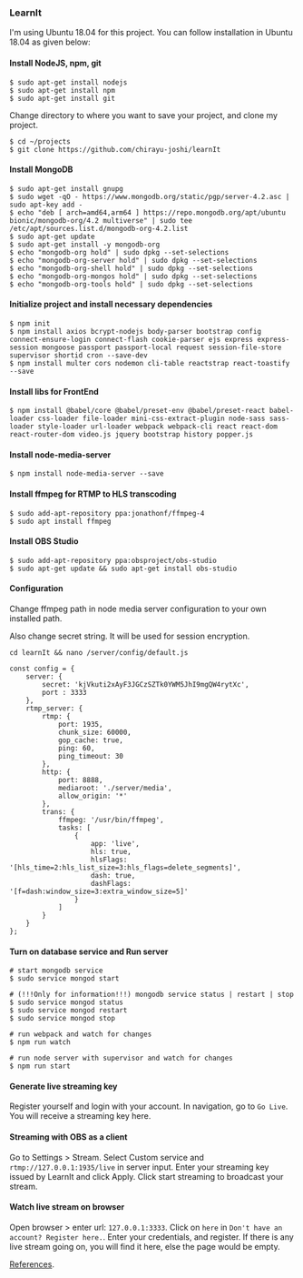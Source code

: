 ### LearnIt

I'm using Ubuntu 18.04 for this project. You can follow installation in Ubuntu 18.04 as given below: 


#### Install NodeJS, npm, git

```
$ sudo apt-get install nodejs
$ sudo apt-get install npm
$ sudo apt-get install git
```

Change directory to where you want to save your project, and clone my project.
```
$ cd ~/projects
$ git clone https://github.com/chirayu-joshi/learnIt
```

#### Install MongoDB

```
$ sudo apt-get install gnupg
$ sudo wget -qO - https://www.mongodb.org/static/pgp/server-4.2.asc | sudo apt-key add -
$ echo "deb [ arch=amd64,arm64 ] https://repo.mongodb.org/apt/ubuntu bionic/mongodb-org/4.2 multiverse" | sudo tee /etc/apt/sources.list.d/mongodb-org-4.2.list
$ sudo apt-get update
$ sudo apt-get install -y mongodb-org
$ echo "mongodb-org hold" | sudo dpkg --set-selections
$ echo "mongodb-org-server hold" | sudo dpkg --set-selections
$ echo "mongodb-org-shell hold" | sudo dpkg --set-selections
$ echo "mongodb-org-mongos hold" | sudo dpkg --set-selections
$ echo "mongodb-org-tools hold" | sudo dpkg --set-selections
```

#### Initialize project and install necessary dependencies

```
$ npm init
$ npm install axios bcrypt-nodejs body-parser bootstrap config connect-ensure-login connect-flash cookie-parser ejs express express-session mongoose passport passport-local request session-file-store supervisor shortid cron --save-dev
$ npm install multer cors nodemon cli-table reactstrap react-toastify --save
```

#### Install libs for FrontEnd

```
$ npm install @babel/core @babel/preset-env @babel/preset-react babel-loader css-loader file-loader mini-css-extract-plugin node-sass sass-loader style-loader url-loader webpack webpack-cli react react-dom react-router-dom video.js jquery bootstrap history popper.js
```

#### Install node-media-server

```
$ npm install node-media-server --save
```

#### Install ffmpeg for RTMP to HLS transcoding 

```
$ sudo add-apt-repository ppa:jonathonf/ffmpeg-4
$ sudo apt install ffmpeg
```

#### Install OBS Studio

```
$ sudo add-apt-repository ppa:obsproject/obs-studio
$ sudo apt-get update && sudo apt-get install obs-studio
```

#### Configuration
Change ffmpeg path in node media server configuration to your
own installed path.

Also change secret string. It will be used for session encryption.

```
cd learnIt && nano /server/config/default.js

const config = {
    server: {
        secret: 'kjVkuti2xAyF3JGCzSZTk0YWM5JhI9mgQW4rytXc',
        port : 3333
    },
    rtmp_server: {
        rtmp: {
            port: 1935,
            chunk_size: 60000,
            gop_cache: true,
            ping: 60,
            ping_timeout: 30
        },
        http: {
            port: 8888,
            mediaroot: './server/media',
            allow_origin: '*'
        },
        trans: {
            ffmpeg: '/usr/bin/ffmpeg',
            tasks: [
                {
                    app: 'live',
                    hls: true,
                    hlsFlags: '[hls_time=2:hls_list_size=3:hls_flags=delete_segments]',
                    dash: true,
                    dashFlags: '[f=dash:window_size=3:extra_window_size=5]'
                }
            ]
        }
    }
};
```


#### Turn on database service and Run server
```
# start mongodb service
$ sudo service mongod start

# (!!!Only for information!!!) mongodb service status | restart | stop
$ sudo service mongod status
$ sudo service mongod restart
$ sudo service mongod stop

# run webpack and watch for changes
$ npm run watch 

# run node server with supervisor and watch for changes
$ npm run start
```

#### Generate live streaming key
Register yourself and login with your account. In navigation, go to `Go Live`. You will receive a streaming key here. 

#### Streaming with OBS as a client
Go to Settings > Stream.  Select Custom service and `rtmp://127.0.0.1:1935/live`
in server input. Enter your streaming key issued by LearnIt and click Apply.
Click start streaming to broadcast your stream.

#### Watch live stream on browser
Open browser > enter url: `127.0.0.1:3333`. Click on `here` in `Don't have an account? Register here.`. 
Enter your credentials, and register. If there is any live stream going on, you will find it here, 
else the page would be empty. 

[References](https://quantizd.com/building-live-streaming-app-with-node-js-and-react/).
